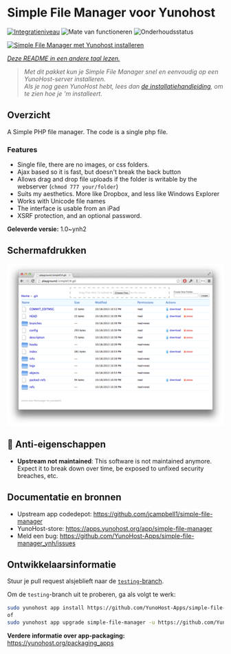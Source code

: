 <!--
NB: Deze README is automatisch gegenereerd door <https://github.com/YunoHost/apps/tree/master/tools/readme_generator>
Hij mag NIET handmatig aangepast worden.
-->

# Simple File Manager voor Yunohost

[![Integratieniveau](https://dash.yunohost.org/integration/simple-file-manager.svg)](https://ci-apps.yunohost.org/ci/apps/simple-file-manager/) ![Mate van functioneren](https://ci-apps.yunohost.org/ci/badges/simple-file-manager.status.svg) ![Onderhoudsstatus](https://ci-apps.yunohost.org/ci/badges/simple-file-manager.maintain.svg)

[![Simple File Manager met Yunohost installeren](https://install-app.yunohost.org/install-with-yunohost.svg)](https://install-app.yunohost.org/?app=simple-file-manager)

*[Deze README in een andere taal lezen.](./ALL_README.md)*

> *Met dit pakket kun je Simple File Manager snel en eenvoudig op een YunoHost-server installeren.*  
> *Als je nog geen YunoHost hebt, lees dan [de installatiehandleiding](https://yunohost.org/install), om te zien hoe je 'm installeert.*

## Overzicht

A Simple PHP file manager. The code is a single php file.  

### Features

- Single file, there are no images, or css folders.  
- Ajax based so it is fast, but doesn't break the back button
- Allows drag and drop file uploads if the folder is writable by the webserver (`chmod 777 your/folder`)
- Suits my aesthetics.  More like Dropbox, and less like Windows Explorer
- Works with Unicode file names
- The interface is usable from an iPad
- XSRF protection, and an optional password.

**Geleverde versie:** 1.0~ynh2

## Schermafdrukken

![Schermafdrukken van Simple File Manager](./doc/screenshots/screenshot.png)

## :red_circle: Anti-eigenschappen

- **Upstream not maintained**: This software is not maintained anymore. Expect it to break down over time, be exposed to unfixed security breaches, etc.

## Documentatie en bronnen

- Upstream app codedepot: <https://github.com/jcampbell1/simple-file-manager>
- YunoHost-store: <https://apps.yunohost.org/app/simple-file-manager>
- Meld een bug: <https://github.com/YunoHost-Apps/simple-file-manager_ynh/issues>

## Ontwikkelaarsinformatie

Stuur je pull request alsjeblieft naar de [`testing`-branch](https://github.com/YunoHost-Apps/simple-file-manager_ynh/tree/testing).

Om de `testing`-branch uit te proberen, ga als volgt te werk:

```bash
sudo yunohost app install https://github.com/YunoHost-Apps/simple-file-manager_ynh/tree/testing --debug
of
sudo yunohost app upgrade simple-file-manager -u https://github.com/YunoHost-Apps/simple-file-manager_ynh/tree/testing --debug
```

**Verdere informatie over app-packaging:** <https://yunohost.org/packaging_apps>

